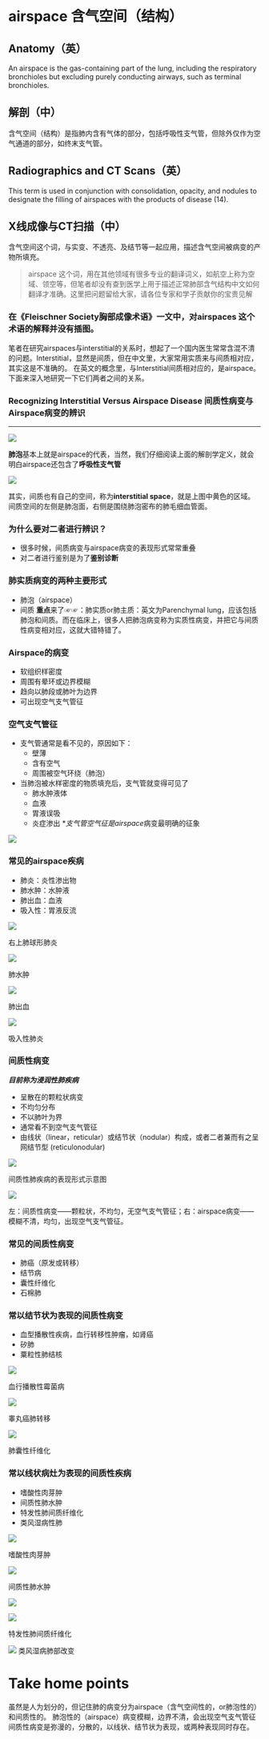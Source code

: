 # airspace 含气空间（结构）
## Anatomy（英）
An airspace is the gas-containing part of the lung, including the respiratory bronchioles but excluding purely conducting airways, such as terminal bronchioles.
## 解剖（中）
含气空间（结构）是指肺内含有气体的部分，包括呼吸性支气管，但除外仅作为空气通道的部分，如终末支气管。
## Radiographics and CT Scans（英）
This term is used in conjunction with consolidation, opacity, and nodules to designate the filling of airspaces with the products of disease (14).
## X线成像与CT扫描（中）
含气空间这个词，与实变、不透亮、及结节等一起应用，描述含气空间被病变的产物所填充。
> airspace 这个词，用在其他领域有很多专业的翻译词义，如航空上称为空域、领空等，但笔者却没有查到医学上用于描述正常肺部含气结构中文如何翻译才准确。这里把问题留给大家，请各位专家和学子贡献你的宝贵见解

### **在《Fleischner Society胸部成像术语》一文中，对airspaces 这个术语的解释并没有插图。**
笔者在研究airspaces与interstitial的关系时，想起了一个国内医生常常含混不清的问题。Interstitial，显然是间质，但在中文里，大家常用实质来与间质相对应，其实这是不准确的。
在英文的概念里，与Interstitial间质相对应的，是airspace。下面来深入地研究一下它们两者之间的关系。

### Recognizing Interstitial Versus Airspace Disease 间质性病变与Airspace病变的辨识
*** 

![](./_image/2017-04-29-07-19-16.jpg)

**肺泡**基本上就是airspace的代表，当然，我们仔细阅读上面的解剖学定义，就会明白airspace还包含了**呼吸性支气管**

![](./_image/2017-04-29-07-20-57.jpg)

其实，间质也有自己的空间，称为**interstitial space**，就是上图中黄色的区域。间质空间的左侧是肺泡面，右侧是围绕肺泡密布的肺毛细血管面。
### 为什么要对二者进行辨识？
* 很多时候，间质病变与airspace病变的表现形式常常重叠
* 对二者进行鉴别是为了**鉴别诊断**
### 肺实质病变的两种主要形式
* 肺泡（airspace）
* 间质
**重点**来了☞☞：肺实质or肺主质：英文为Parenchymal lung，应该包括肺泡和间质。而在临床上，很多人把肺泡病变称为实质性病变，并把它与间质性病变相对应，这就大错特错了。
### Airspace的病变
* 软组织样密度
* 周围有晕环或边界模糊
* 趋向以肺段或肺叶为边界
* 可出现空气支气管征
### 空气支气管征
* 支气管通常是看不见的，原因如下：
    * 壁薄
    * 含有空气
    * 周围被空气环绕（肺泡）
* 当肺泡被水样密度的物质填充后，支气管就变得可见了
    * 肺水肿液体
    * 血液
    * 胃液误吸
    * 炎症渗出
***支气管空气征是*airspace*病变最明确的征象

![](./_image/2017-04-29-07-42-18.jpg)

### 常见的airspace疾病
* 肺炎：炎性渗出物
* 肺水肿：水肿液
* 肺出血：血液
* 吸入性：胃液反流

![](./_image/2017-04-29-07-44-47.jpg)

右上肺球形肺炎


![](./_image/2017-04-29-07-45-04.jpg)

肺水肿

![](./_image/2017-04-29-07-45-18.jpg)

肺出血

![](./_image/2017-04-29-07-45-38.jpg)

吸入性肺炎
### 间质性病变
***目前称为浸润性肺疾病***
* 呈散在的颗粒状病变
* 不均匀分布
* 不以肺叶为界
* 通常看不到空气支气管征
* 由线状（linear，reticular）或结节状（nodular）构成，或者二者兼而有之呈网结节型 (reticulonodular)

![](./_image/2017-04-29-07-48-29.jpg)

间质性肺疾病的表现形式示意图

![](./_image/2017-04-29-07-49-19.jpg)

左：间质性病变——颗粒状，不均匀，无空气支气管征；右：airspace病变——模糊不清，均匀，出现空气支气管征。
### 常见的间质性病变
* 肺癌（原发或转移）
* 结节病
* 囊性纤维化
* 石棉肺
### 常以结节状为表现的间质性病变
* 血型播散性疾病，血行转移性肿瘤，如肾癌
* 矽肺
* 粟粒性肺结核

![](./_image/2017-04-29-08-12-26.jpg)

血行播散性霉菌病

![](./_image/2017-04-29-08-12-41.jpg)

睾丸癌肺转移

![](./_image/2017-04-29-08-12-59.jpg)

肺囊性纤维化
### 常以线状病灶为表现的间质性疾病
* 嗜酸性肉芽肿
* 间质性肺水肿
* 特发性肺间质纤维化
* 类风湿病性肺

![](./_image/2017-04-29-08-14-25.jpg)

嗜酸性肉芽肿

![](./_image/2017-04-29-08-14-46.jpg)

间质性肺水肿

![](./_image/2017-04-29-08-15-01.jpg)

![](./_image/2017-04-29-08-15-16.jpg)

特发性肺间质纤维化

![](./_image/2017-04-29-08-15-29.jpg)
类风湿病肺部改变
# Take home points
虽然是人为划分的，但记住肺的病变分为airspace（含气空间性的，or肺泡性的）和间质性的。
肺泡性的（airspace）病变模糊，边界不清，会出现空气支气管征
间质性病变是弥漫的，分散的，以线状、结节状为表现，或两种表现同时存在。
